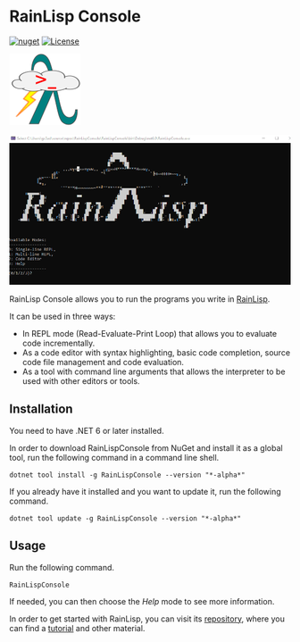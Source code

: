 # RainLisp Console

[![nuget](https://img.shields.io/nuget/vpre/RainLispConsole?color=blue)](https://www.nuget.org/packages/RainLispConsole/)
[![License](https://img.shields.io/github/license/chr1st0scli/rainlispconsole)](LICENSE.txt)

![RainLisp Console](RainLispConsole/Images/RainLisp-Colored-128x128.png)

![RainLisp Console Demo](RainLispConsole/Images/RainLispConsole.gif)

RainLisp Console allows you to run the programs you write in [RainLisp](https://github.com/chr1st0scli/RainLisp).

It can be used in three ways:

- In REPL mode (Read-Evaluate-Print Loop) that allows you to evaluate code incrementally.
- As a code editor with syntax highlighting, basic code completion, source code file management and code evaluation.
- As a tool with command line arguments that allows the interpreter to be used with other editors or tools.

## Installation
You need to have .NET 6 or later installed.

In order to download RainLispConsole from NuGet and install it as a global tool, run the following command in a command line shell.
```
dotnet tool install -g RainLispConsole --version "*-alpha*"
```

If you already have it installed and you want to update it, run the following command.
```
dotnet tool update -g RainLispConsole --version "*-alpha*"
```

## Usage
Run the following command.
```
RainLispConsole
```
If needed, you can then choose the *Help* mode to see more information.

In order to get started with RainLisp, you can visit its [repository](https://github.com/chr1st0scli/RainLisp), where you can find
a [tutorial](https://github.com/chr1st0scli/RainLisp/blob/master/RainLisp/Docs/quick-start.md) and other material.
